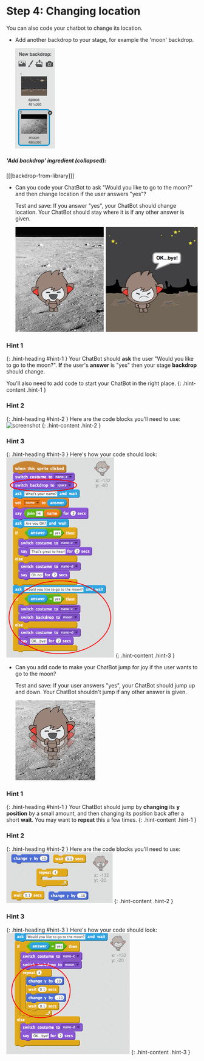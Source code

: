 # Step 4: Changing location

You can also code your chatbot to change its location.

+ Add another backdrop to your stage, for example the 'moon' backdrop.

	![screenshot](images/chatbot-moon.png)

##### 'Add backdrop' ingredient (collapsed):
[[[backdrop-from-library]]]

+ Can you code your ChatBot to ask "Would you like to go to the moon?" and then change location if the user answers "yes"?

    Test and save: If you answer "yes", your ChatBot should change location. Your ChatBot should stay where it is if any other answer is given.

    ![screenshot](images/chatbot-backdrop-test.png)

### Hint 1
{: .hint-heading #hint-1 }
Your ChatBot should __ask__ the user "Would you like to go to the moon?". __If__ the user's __answer__ is "yes" then your stage __backdrop__ should change.

You'll also need to add code to start your ChatBot in the right place.
{: .hint-content .hint-1 }

### Hint 2
{: .hint-heading #hint-2 }
Here are the code blocks you'll need to use:
![screenshot](images/chatbot-cbackdrop-blocks.png)
{: .hint-content .hint-2 }

### Hint 3
{: .hint-heading #hint-3 }
Here's how your code should look:
![screenshot](images/chatbot-backdrop-code.png)
{: .hint-content .hint-3 }

+ Can you add code to make your ChatBot jump for joy if the user wants to go to the moon?

    Test and save: If your user answers "yes", your ChatBot should jump up and down. Your ChatBot shouldn't jump if any other answer is given.

    ![screenshot](images/chatbot-jump-test.png)

### Hint 1
{: .hint-heading #hint-1 }
Your ChatBot should jump by __changing__ its __y position__ by a small amount, and then changing its position back after a short __wait__. You may want to __repeat__ this a few times.
{: .hint-content .hint-1 }

### Hint 2
{: .hint-heading #hint-2 }
Here are the code blocks you'll need to use:
![screenshot](images/chatbot-jump-blocks.png)
{: .hint-content .hint-2 }

### Hint 3
{: .hint-heading #hint-3 }
Here's how your code should look:
![screenshot](images/chatbot-jump-code.png)
{: .hint-content .hint-3 }
